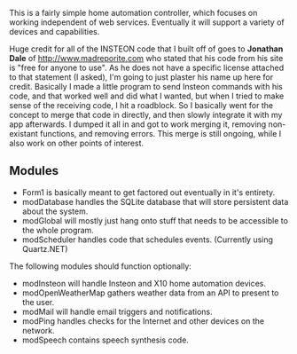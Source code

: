 This is a fairly simple home automation controller, which focuses on working independent of web services. Eventually it will support a variety of devices and capabilities.

Huge credit for all of the INSTEON code that I built off of goes to **Jonathan Dale** of http://www.madreporite.com who stated that his code from his site is "free for anyone to use". As he does not have a specific license attached to that statement (I asked), I'm going to just plaster his name up here for credit. Basically I made a little program to send Insteon commands with his code, and that worked well and did what I wanted, but when I tried to make sense of the receiving code, I hit a roadblock. So I basically went for the concept to merge that code in directly, and then slowly integrate it with my app afterwards. I dumped it all in and got to work merging it, removing non-existant functions, and removing errors. This merge is still ongoing, while I also work on other points of interest.

## Modules ##

* Form1 is basically meant to get factored out eventually in it's entirety.
* modDatabase handles the SQLite database that will store persistent data about the system.
* modGlobal will mostly just hang onto stuff that needs to be accessible to the whole program.
* modScheduler handles code that schedules events. (Currently using Quartz.NET)

The following modules should function optionally:
* modInsteon will handle Insteon and X10 home automation devices.
* modOpenWeatherMap gathers weather data from an API to present to the user.
* modMail will handle email triggers and notifications.
* modPing handles checks for the Internet and other devices on the network.
* modSpeech contains speech synthesis code.